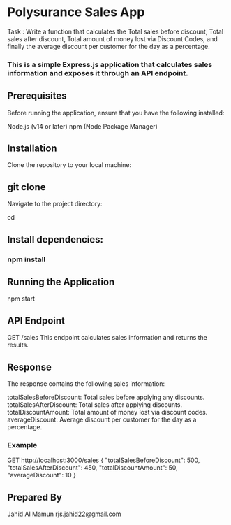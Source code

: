 # Polysurance Sales App

Task : Write a function that calculates the Total sales before discount, Total sales after discount, Total amount of money lost via Discount Codes, and finally the average discount per customer for the day as a percentage.

### This is a simple Express.js application that calculates sales information and exposes it through an API endpoint.

## Prerequisites

Before running the application, ensure that you have the following installed:

Node.js (v14 or later)
npm (Node Package Manager)

## Installation

Clone the repository to your local machine:

## git clone <repository-url>

Navigate to the project directory:

cd <project-directory>

## Install dependencies:

### npm install

## Running the Application

npm start

## API Endpoint

GET /sales
This endpoint calculates sales information and returns the results.

## Response

The response contains the following sales information:

totalSalesBeforeDiscount: Total sales before applying any discounts.
totalSalesAfterDiscount: Total sales after applying discounts.
totalDiscountAmount: Total amount of money lost via discount codes.
averageDiscount: Average discount per customer for the day as a percentage.

### Example

GET http://localhost:3000/sales
{
"totalSalesBeforeDiscount": 500,
"totalSalesAfterDiscount": 450,
"totalDiscountAmount": 50,
"averageDiscount": 10
}

## Prepared By

Jahid Al Mamun
rjs.jahid22@gmail.com
